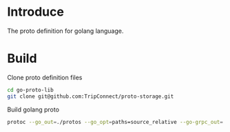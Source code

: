 # Introduce
The proto definition for golang language.

# Build
Clone proto definition files
```sh
cd go-proto-lib
git clone git@github.com:TripConnect/proto-storage.git
```
Build golang proto
```sh
protoc --go_out=./protos --go_opt=paths=source_relative --go-grpc_out=./protos --go-grpc_opt=paths=source_relative --proto_path=proto-storage/protos ./proto-storage/protos/*.proto
```
